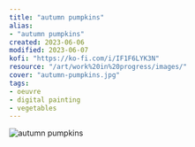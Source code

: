 ```yaml
---
title: "autumn pumpkins"
alias:
- "autumn pumpkins"
created: 2023-06-06
modified: 2023-06-07
kofi: "https://ko-fi.com/i/IF1F6LYK3N"
resource: "/art/work%20in%20progress/images/"
cover: "autumn-pumpkins.jpg"
tags:
- oeuvre
- digital painting
- vegetables
---
```


![autumn pumpkins](/art/vegetable-portraits/images/autumn-pumpkins.jpg)